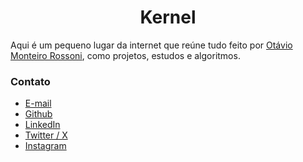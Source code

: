 <div id="header">
   <p align="center">
   <h1 align="center">Kernel</h1>
   </p>
</div>

Aqui é um pequeno lugar da internet que reúne tudo feito por [Otávio Monteiro Rossoni](https://github.com/Otarossoni), como projetos, estudos e algoritmos. 

### Contato

- [E-mail](mailto:otarossoni@gmail.com)
- [Github](https://github.com/Otarossoni)
- [LinkedIn](https://www.linkedin.com/in/otavio-monteiro-rossoni/)
- [Twitter / X](https://x.com/Otarossoni)
- [Instagram](https://www.instagram.com/otarossoni/)